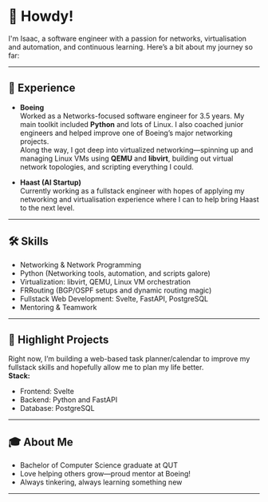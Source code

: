 # 👋 Howdy!

I'm Isaac, a software engineer with a passion for networks, virtualisation and automation, and continuous learning. Here’s a bit about my journey so far:

---

## 🚀 Experience

- **Boeing**  
  Worked as a Networks-focused software engineer for 3.5 years. My main toolkit included **Python** and lots of Linux. I also coached junior engineers and helped improve one of Boeing’s major networking projects.  
  Along the way, I got deep into virtualized networking—spinning up and managing Linux VMs using **QEMU** and **libvirt**, building out virtual network topologies, and scripting everything I could.

- **Haast (AI Startup)**  
  Currently working as a fullstack engineer with hopes of applying my networking and virtualisation experience where I can to help bring Haast to the next level.

---

## 🛠️ Skills

- Networking & Network Programming
- Python (Networking tools, automation, and scripts galore)
- Virtualization: libvirt, QEMU, Linux VM orchestration
- FRRouting (BGP/OSPF setups and dynamic routing magic)
- Fullstack Web Development: Svelte, FastAPI, PostgreSQL
- Mentoring & Teamwork

---

## 🌟 Highlight Projects

Right now, I’m building a web-based task planner/calendar to improve my fullstack skills and hopefully allow me to plan my life better.  
**Stack:**  
- Frontend: Svelte  
- Backend: Python and FastAPI  
- Database: PostgreSQL

---

## 🎓 About Me

- Bachelor of Computer Science graduate at QUT
- Love helping others grow—proud mentor at Boeing!
- Always tinkering, always learning something new

---
